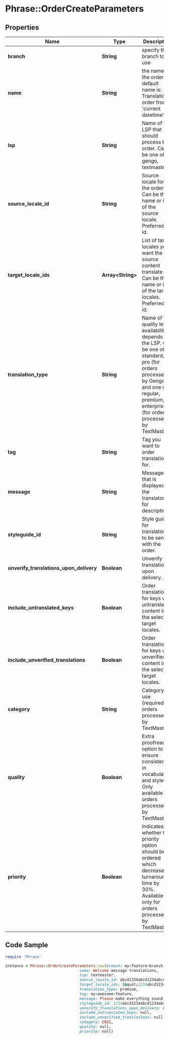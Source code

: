 # Phrase::OrderCreateParameters

## Properties

Name | Type | Description | Notes
------------ | ------------- | ------------- | -------------
**branch** | **String** | specify the branch to use | [optional] 
**name** | **String** | the name of the order, default name is: Translation order from &#39;current datetime&#39; | 
**lsp** | **String** | Name of the LSP that should process this order. Can be one of gengo, textmaster. | 
**source_locale_id** | **String** | Source locale for the order. Can be the name or id of the source locale. Preferred is id. | [optional] 
**target_locale_ids** | **Array&lt;String&gt;** | List of target locales you want the source content translate to. Can be the name or id of the target locales. Preferred is id. | [optional] 
**translation_type** | **String** | Name of the quality level, availability depends on the LSP. Can be one of:  standard, pro (for orders processed by Gengo) and one of regular, premium, enterprise (for orders processed by TextMaster) | [optional] 
**tag** | **String** | Tag you want to order translations for. | [optional] 
**message** | **String** | Message that is displayed to the translators for description. | [optional] 
**styleguide_id** | **String** | Style guide for translators to be sent with the order. | [optional] 
**unverify_translations_upon_delivery** | **Boolean** | Unverify translations upon delivery. | [optional] 
**include_untranslated_keys** | **Boolean** | Order translations for keys with untranslated content in the selected target locales. | [optional] 
**include_unverified_translations** | **Boolean** | Order translations for keys with unverified content in the selected target locales. | [optional] 
**category** | **String** | Category to use (required for orders processed by TextMaster). | [optional] 
**quality** | **Boolean** | Extra proofreading option to ensure consistency in vocabulary and style. Only available for orders processed by TextMaster. | [optional] 
**priority** | **Boolean** | Indicates whether the priority option should be ordered which decreases turnaround time by 30%. Available only for orders processed by TextMaster. | [optional] 

## Code Sample

```ruby
require 'Phrase'

instance = Phrase::OrderCreateParameters.new(branch: my-feature-branch,
                                 name: Welcome message translations,
                                 lsp: textmaster,
                                 source_locale_id: abcd1234abcd1234abcd1234abcd1234,
                                 target_locale_ids: [&quot;1234abcd1234abcd1234abcd1234abcd&quot;,&quot;abcd1234abcd1234abcd1234abcd1234&quot;],
                                 translation_type: premium,
                                 tag: my-awesome-feature,
                                 message: Please make everything sound really nice :),
                                 styleguide_id: 1234abcd1234abcd1234abcd1234abcd,
                                 unverify_translations_upon_delivery: null,
                                 include_untranslated_keys: null,
                                 include_unverified_translations: null,
                                 category: C021,
                                 quality: null,
                                 priority: null)
```


